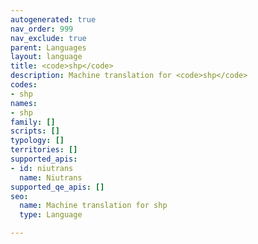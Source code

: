```yaml
---
autogenerated: true
nav_order: 999
nav_exclude: true
parent: Languages
layout: language
title: <code>shp</code>
description: Machine translation for <code>shp</code>
codes:
- shp
names:
- shp
family: []
scripts: []
typology: []
territories: []
supported_apis:
- id: niutrans
  name: Niutrans
supported_qe_apis: []
seo:
  name: Machine translation for shp
  type: Language

---
```


